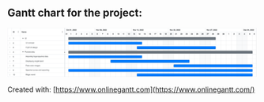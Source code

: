 ## Gantt chart for the project:

![Gantt chart image](gantt_chart.png)

Created with: [https://www.onlinegantt.com](https://www.onlinegantt.com/)